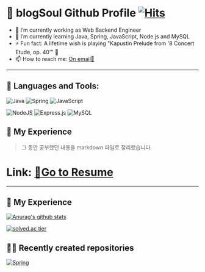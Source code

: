 # 📃 blogSoul Github Profile [![Hits](https://hits.seeyoufarm.com/api/count/incr/badge.svg?url=https%3A%2F%2Fgithub.com%2FblogSoul&count_bg=%2379C83D&title_bg=%23555555&icon=&icon_color=%23E7E7E7&title=hits&edge_flat=false)](https://hits.seeyoufarm.com)

- 🔭 I’m currently working as Web Backend Engineer
- 🌱 I’m currently learning Java, Spring, JavaScript, Node.js and MySQL 
- ⚡ Fun fact: A lifetime wish is playing "Kapustin Prelude from '8 Concert Etude, op. 40'" 🎹
- 📫 How to reach me: [On email📧](blo9040@gmail.com)

---

## 💪 Languages and Tools:

![Java](https://img.shields.io/badge/java-%23ED8B00.svg?style=for-the-badge&logo=java&logoColor=white)
![Spring](https://img.shields.io/badge/spring-%236DB33F.svg?style=for-the-badge&logo=spring&logoColor=white)
![JavaScript](https://img.shields.io/badge/javascript-%23323330.svg?style=for-the-badge&logo=javascript&logoColor=%23F7DF1E)

![NodeJS](https://img.shields.io/badge/node.js-6DA55F?style=for-the-badge&logo=node.js&logoColor=white)
![Express.js](https://img.shields.io/badge/express.js-%23404d59.svg?style=for-the-badge&logo=express&logoColor=%2361DAFB)
![MySQL](https://img.shields.io/badge/mysql-%2300f.svg?style=for-the-badge&logo=mysql&logoColor=white)



## 📕 My Experience

> 그 동안 공부했던 내용을 markdown 파일로 정리했습니다.

# Link: [🔗Go to Resume](https://github.com/blogSoul/blogSoul/blob/main/Resume.md)

---

## 🎩 My Experience

[comment]: <> ([![GitHub Streak]&#40;https://github-readme-streak-stats.herokuapp.com?user=blogSoul&date_format=M%20j%5B%2C%20Y%5D&#41;]&#40;https://git.io/streak-stats&#41;)

[![Anurag's github stats](https://github-readme-stats.vercel.app/api?username=blogSoul&theme=default)](https://github.com/anuraghazra/github-readme-stats)  

<!-- [![Ashutosh's github activity graph](https://activity-graph.herokuapp.com/graph?username=blogSoul&theme=dracula)](https://github.com/ashutosh00710/github-readme-activity-graph) -->

[![solved.ac tier](http://mazassumnida.wtf/api/generate_badge?boj=blo9040)](https://solved.ac/blo9040)

## 🐱‍👤 Recently created repositories

[![Spring](https://github-readme-stats.vercel.app/api/pin/?username=blogSoul&repo=Spring_summary&show_owner=true)](https://github.com/blogSoul/Spring_summary)

<!-- [![Readme Card](https://github-readme-stats-blogsoul.vercel.app/api/pin/?username=blogSoul&repo=bookathon_E)](https://github.com/blogSoul/bookathon_E/tree/main)

[![Readme Card](https://github-readme-stats-blogsoul.vercel.app/api/pin/?username=EgoEco&repo=egoeco-web)](https://github.com/EgoEco/egoeco-web) -->
